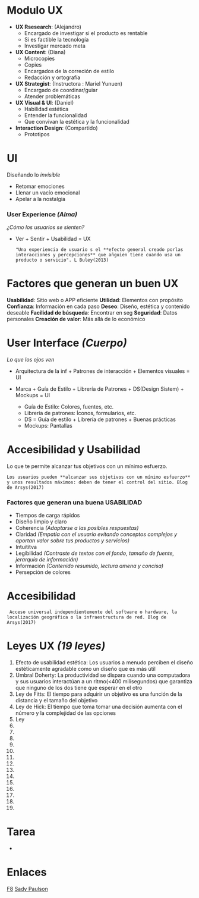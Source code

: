 # Modulo UX

* **UX Rsesearch**: (Alejandro)
  - Encargado de investigar si el producto es rentable
  - Si es factible la tecnología
  - Investigar mercado meta
* **UX Content**: (Diana)
  - Microcopies
  - Copies
  - Encargados de la correción de estilo
  - Redacción y ortografía
* **UX Strategist**: (Instructora : Mariel Yunuen)
  - Encargado de coordinar/guiar
  - Atender problemáticas
* **UX Visual & UI**: (Daniel)
  - Habilidad estética
  - Entender la funcionalidad 
  - Que convivan la estética y la funcionalidad
* **Interaction Design**: (Compartido)
  - Prototipos

# UI

Diseñando lo *invisible*
* Retomar emociones
* Llenar un vacío emocional
* Apelar a la nostalgia 

### User Experience *(Alma)*

*¿Cómo los usuarios se sienten?*
* Ver + Sentir + Usabilidad = UX

      "Una experiencia de usuario s el **efecto general creado porlas interacciones y percepciones** que añguien tiene cuando usa un producto o servicio". L Buley(2013)

# Factores que generan un buen UX

**Usabilidad**: Sitio web o APP eficiente
**Utilidad**: Elementos con propósito
**Confianza**: Información en cada paso
**Deseo**: Diseño, estética y contenido deseable
**Facilidad de búsqueda**: Encontrar en seg
**Seguridad**: Datos personales
**Creación de valor**: Más allá de lo económico

# User Interface *(Cuerpo)*

*Lo que los ojos ven*
* Arquitectura de la inf + Patrones de interacción + Elementos visuales = UI

* Marca + Guía de Estilo + Librería de Patrones + DS(Design Sistem) + Mockups = UI
  - Guía de Estilo: Colores, fuentes, etc.
  - Librería de patrones: Íconos, formularios, etc.
  - DS = Guía de estilo + Librería de patrones + Buenas prácticas
  - Mockups: Pantallas
  
# Accesibilidad y Usabilidad

Lo que te permite alcanzar tus objetivos con un mínimo esfuerzo.

    Los usuarios pueden **alcanzar sus objetivos con un mínimo esfuerzo** y unos resultados máximos: deben de tener el control del sitio. Blog de Arsys(2017)
    
### Factores que generan una buena **USABILIDAD**

* Tiempos de carga rápidos
* Diseño limpio y claro
* Coherencia *(Adaptarse a las posibles respuestas)*
* Claridad *(Empatía con el usuario evitando conceptos complejos y aportan valor sobre tus productos y servicios)*
* Intuititva
* Legibilidad *(Contraste de textos con el fondo, tamaño de fuente, jerarqu&iacute;a de informaci&aacute;n)*
* Informaci&oacute;n *(Contenido resumido, lectura amena y concisa)*
* Persepci&oacute;n de colores

# Accesibilidad

     Acceso universal independientemente del software o hardware, la localización geográfica o la infraestructura de red. Blog de Arsys(2017)

# Leyes UX *(19 leyes)*
1. Efecto de usabilidad estética: Los usuarios a menudo perciben el diseño estéticamente agradable como un diseño que es más útil
2. Umbral Doherty: La productividad se dispara cuando una computadora y sus usuarios interactúan a un ritmo(<400 milisegundos) que garantiza que ninguno de los dos tiene que esperar en el otro
3. Ley de Fitts: El tiempo para adquirir un objetivo es una función de la distancia y el tamaño del objetivo
4. Ley de Hick: El tiempo que toma tomar una decisión aumenta con el número y la complejidad de las opciones
5. Ley  
6. 
7.
8.
9.
10.
11.
12.
13.
14.
15.
16.
17.
18.
19.

# Tarea
*

# Enlaces

[F8](https://www.f8.com)
[Sady Paulson](https://www.google.com/url?sa=t&rct=j&q=&esrc=s&source=web&cd=2&cad=rja&uact=8&ved=2ahUKEwjA37uwmoLiAhVER60KHf3oDG0QFjABegQIBBAB&url=https%3A%2F%2Fwww.youtube.com%2Fchannel%2FUCtKZQ-Iz-f8R3KCaKHBChCQ&usg=AOvVaw1DkcbJcM7GkRQ80l-klZk1)






